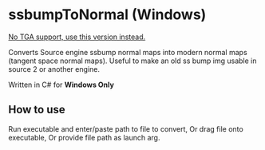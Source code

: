 # ssbumpToNormal (Windows)
[No TGA support, use this version instead.](https://github.com/rob5300/ssbumpToNormal)

Converts Source engine ssbump normal maps into modern normal maps (tangent space normal maps). Useful to make an old ss bump img usable in source 2 or another engine.

Written in C# for **Windows Only**

## How to use
Run executable and enter/paste path to file to convert, Or drag file onto executable, Or provide file path as launch arg.
